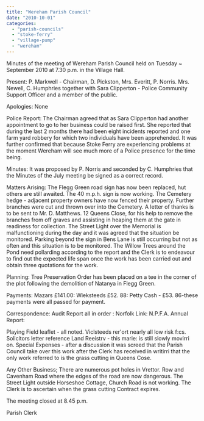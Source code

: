 ```yaml
---
title: "Wereham Parish Council"
date: "2010-10-01"
categories: 
  - "parish-councils"
  - "stoke-ferry"
  - "village-pump"
  - "wereham"
---
```


Minutes of the meeting of Wereham Parish Council held on Tuesday ~ September 2010 at 7.30 p.m. in the Village Hall.

Present: P. Markwell - Chairman, D. Pickston, Mrs. Everitt, P. Norris. Mrs. Newell, C. Humphries together with Sara Clipperton - Police Community Support Officer and a member of the public.

Apologies: None

Police Report: The Chairman agreed that as Sara Clipperton had another appointment to go to her business could be raised first. She reported that during the last 2 months there had been eight incidents reported and one farm yard robbery for which two individuals have been apprehended. It was further confirmed that because Stoke Ferry are experiencing problems at the moment Wereham will see much more of a Police presence for the time being.

Minutes: It was proposed by P. Norris and seconded by C. Humphries that the Minutes of the July meeting be signed as a correct record.

Matters Arising: The Flegg Green road sign has now been replaced, hut others are still awaited. The 40 m.p.h. sign is now working. The Cemetery hedge - adjacent property owners have now fenced their property. Further branches were cut and thrown over into the Cemetery. A letter of thanks is to be sent to Mr. D. Matthews. 12 Queens Close, for his help to remove the branches from off graves and assisting in heaping them at the gate in readiness for collection. The Street Light over the Memorial is malfunctioning during the day and it was agreed that the situation be monitored. Parking beyond the sign in Bens Lane is still occurring but not as often and this situation is to be monitored. The Willow Trees around the Pond need pollarding according to the report and the Clerk is to endeavour to find out the expected life span once the work has been carried out and obtain three quotations for the work.

Planning: Tree Preservation Order has been placed on a tee in the corner of the plot following the demolition of Natanya in Flegg Green.

Payments: Mazars £141.00: Wieksteeds £52. 88: Petty Cash - £53. 86-these payments were all passed for payment.

Correspondence: Audit Report all in order : Norfolk Link: N.P.F.A. Annual Report:

Playing Field leaflet - all noted. Viclsteeds rer'ort nearly all low risk f:cs. Solicitors letter reference Land Reeistrv - this marie: is still slowly movirri on. Special Expenses - after a discussion it was screed that the Parish Council take over this work after the Clerk has received in writirri that the only work referred to is the grass cutting in Queens Cose.

Any Other Business; There are numerous pot holes in Vrettor. Row and Cavenham Road where the edges of the road are now dangerous. The Street Light outside Horseshoe Cottage, Church Road is not working. The Clerk is to ascertain when the grass cutting Contract expires.

The meeting closed at 8.45 p.m.

Parish Clerk
